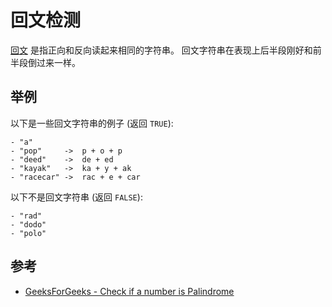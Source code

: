 # 回文检测

[回文](https://en.wikipedia.org/wiki/Palindrome) 是指正向和反向读起来相同的字符串。
回文字符串在表现上后半段刚好和前半段倒过来一样。

## 举例

以下是一些回文字符串的例子 (返回 `TRUE`):

```
- "a"
- "pop"     ->  p + o + p
- "deed"    ->  de + ed
- "kayak"   ->  ka + y + ak
- "racecar" ->  rac + e + car
```

以下不是回文字符串 (返回 `FALSE`):

```
- "rad"
- "dodo"
- "polo"
```

## 参考

- [GeeksForGeeks - Check if a number is Palindrome](https://www.geeksforgeeks.org/check-if-a-number-is-palindrome/)
